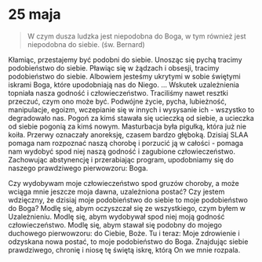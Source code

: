 
# 25 maja

> W czym dusza ludzka jest niepodobna do Boga, w tym również jest niepodobna do siebie. (św. Bernard)

Kłamiąc, przestajemy być podobni do siebie. Unosząc się pychą tracimy podobieństwo do siebie. Pławiąc się w żądzach i obsesji, tracimy podobieństwo do siebie. Albowiem jesteśmy ukrytymi w sobie świętymi iskrami Boga, które upodobniają nas do Niego. ... Wskutek uzależnienia topniała nasza godność i człowieczeństwo. Traciliśmy nawet resztki przeczuć, czym ono może być. Podwójne życie, pycha, lubieżność, manipulacje, egoizm, wczepianie się w innych i wysysanie ich - wszystko to degradowało nas. Pogoń za kimś stawała się ucieczką od siebie, a ucieczka od siebie pogonią za kimś nowym. Masturbacja była pigułką, która już nie koiła. Przerwy oznaczały anoreksję, czasem bardzo głęboką. Dzisiaj SLAA pomaga nam rozpoznać naszą chorobę i porzucić ją w całości - pomaga nam wydobyć spod niej naszą godność i zagubione człowieczeństwo. Zachowując abstynencję i przerabiając program, upodobniamy się do naszego prawdziwego pierwowzoru: Boga.

Czy wydobywam moje człowieczeństwo spod gruzów choroby, a może wciąga mnie jeszcze moja dawna, uzależniona postać? Czy jestem wdzięczny, że dzisiaj moje podobieństwo do siebie to moje podobieństwo do Boga?
Modlę się, abym oczyszczał się ze wszystkiego, czym byłem w Uzależnieniu. Modlę się, abym wydobywał spod niej moją godność człowieczeństwo. Modlę się, abym stawał się podobny do mojego duchowego pierwowzoru: do Ciebie, Boże.
Tu i teraz: Moje zdrowienie i odzyskana nowa postać, to moje podobieństwo do Boga. Znajdując siebie prawdziwego, chronię i niosę tę świętą iskrę, którą On we mnie rozpala.
